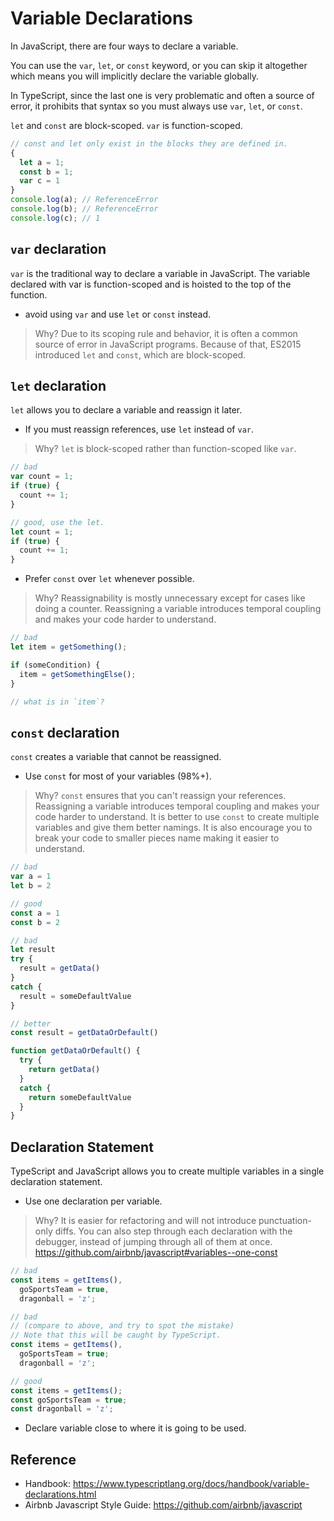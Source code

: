 # Variable Declarations

In JavaScript, there are four ways to declare a variable.

You can use the `var`, `let`, or `const` keyword,
or you can skip it altogether which means you will implicitly declare the variable globally.

In TypeScript, since the last one is very problematic and often a source of error,
it prohibits that syntax so you must always use `var`, `let`, or `const`.

`let` and `const` are block-scoped.
`var` is function-scoped.

```ts
// const and let only exist in the blocks they are defined in.
{
  let a = 1;
  const b = 1;
  var c = 1
}
console.log(a); // ReferenceError
console.log(b); // ReferenceError
console.log(c); // 1
```

## `var` declaration

`var` is the traditional way to declare a variable in JavaScript.
The variable declared with var is function-scoped and is hoisted to the top of the function.

- avoid using `var` and use `let` or `const` instead.

> Why?
> Due to its scoping rule and behavior, it is often a common source of error in JavaScript programs.
> Because of that, ES2015 introduced `let` and `const`, which are block-scoped.

## `let` declaration

`let` allows you to declare a variable and reassign it later.

- If you must reassign references, use `let` instead of `var`.

> Why?
> `let` is block-scoped rather than function-scoped like `var`.

```ts
// bad
var count = 1;
if (true) {
  count += 1;
}

// good, use the let.
let count = 1;
if (true) {
  count += 1;
}
```

- Prefer `const` over `let` whenever possible.

> Why?
> Reassignability is mostly unnecessary except for cases like doing a counter.
> Reassigning a variable introduces temporal coupling and makes your code harder to understand.

```ts
// bad
let item = getSomething();

if (someCondition) {
  item = getSomethingElse();
}

// what is in `item`?
```

## `const` declaration

`const` creates a variable that cannot be reassigned.

- Use `const` for most of your variables (98%+).

> Why?
> `const` ensures that you can't reassign your references.
> Reassigning a variable introduces temporal coupling and makes your code harder to understand.
> It is better to use `const` to create multiple variables and give them better namings.
> It is also encourage you to break your code to smaller pieces name making it easier to understand.

```typescript
// bad
var a = 1
let b = 2

// good
const a = 1
const b = 2
```

```ts
// bad
let result
try {
  result = getData()
}
catch {
  result = someDefaultValue
}

// better
const result = getDataOrDefault()

function getDataOrDefault() {
  try {
    return getData()
  }
  catch {
    return someDefaultValue
  }
}
```

## Declaration Statement

TypeScript and JavaScript allows you to create multiple variables in a single declaration statement.

- Use one declaration per variable.

> Why?
> It is easier for refactoring and will not introduce punctuation-only diffs.
> You can also step through each declaration with the debugger,
> instead of jumping through all of them at once.
> <https://github.com/airbnb/javascript#variables--one-const>

```js
// bad
const items = getItems(),
  goSportsTeam = true,
  dragonball = 'z';

// bad
// (compare to above, and try to spot the mistake)
// Note that this will be caught by TypeScript.
const items = getItems(),
  goSportsTeam = true;
  dragonball = 'z';

// good
const items = getItems();
const goSportsTeam = true;
const dragonball = 'z';
```

- Declare variable close to where it is going to be used.

## Reference

- Handbook: <https://www.typescriptlang.org/docs/handbook/variable-declarations.html>
- Airbnb Javascript Style Guide: <https://github.com/airbnb/javascript>
